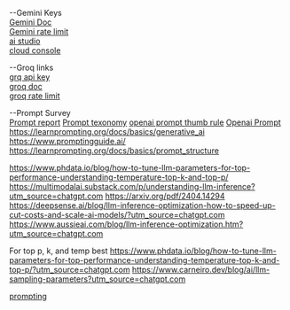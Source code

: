 --Gemini Keys  
[Gemini Doc](https://ai.google.dev/gemini-api/docs/openai)  
[Gemini rate limit](https://ai.google.dev/gemini-api/docs/rate-limits)  
[ai studio](https://aistudio.google.com/app/apikey)  
[cloud console](https://console.cloud.google.com/apis/dashboard)  

--Groq links  
[grq api key ](https://console.groq.com/keys)  
[groq doc](https://console.groq.com/docs/text-chat)  
[groq rate limit](https://console.groq.com/settings/limits)

--Prompt Survey  
[Prompt report](https://arxiv.org/pdf/2406.06608)
[Prompt texonomy](https://mnehmos.github.io/Prompt-Engineering/reports/taxonomy-overview.html)
[openai prompt thumb rule](https://help.openai.com/en/articles/6654000-best-practices-for-prompt-engineering-with-the-openai-api)
[Openai Prompt](https://platform.openai.com/docs/guides/prompting)
https://learnprompting.org/docs/basics/generative_ai
https://www.promptingguide.ai/
https://learnprompting.org/docs/basics/prompt_structure


https://www.phdata.io/blog/how-to-tune-llm-parameters-for-top-performance-understanding-temperature-top-k-and-top-p/
https://multimodalai.substack.com/p/understanding-llm-inference?utm_source=chatgpt.com
https://arxiv.org/pdf/2404.14294
https://deepsense.ai/blog/llm-inference-optimization-how-to-speed-up-cut-costs-and-scale-ai-models/?utm_source=chatgpt.com
https://www.aussieai.com/blog/llm-inference-optimization.htm?utm_source=chatgpt.com

For top p, k, and temp best 
https://www.phdata.io/blog/how-to-tune-llm-parameters-for-top-performance-understanding-temperature-top-k-and-top-p/?utm_source=chatgpt.com
https://www.carneiro.dev/blog/ai/llm-sampling-parameters?utm_source=chatgpt.com

[prompting](https://docs.promptlayer.com/introduction)

 



